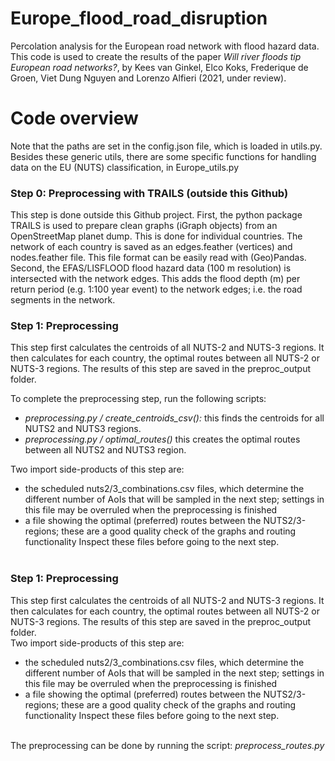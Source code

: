 # Europe_flood_road_disruption
Percolation analysis for the European road network with flood hazard data. This code is used to create the results of the paper <i>Will river floods tip European road networks?</i>, by Kees van Ginkel, Elco Koks, Frederique de Groen, Viet Dung Nguyen and Lorenzo Alfieri (2021, under review).

# Code overview
Note that the paths are set in the config.json file, which is loaded in utils.py.<br />
Besides these generic utils, there are some specific functions for handling data on the EU (NUTS) classification, in Europe_utils.py

### Step 0: Preprocessing with TRAILS (outside this Github)
This step is done outside this Github project. First, the python package TRAILS is used to prepare clean graphs (iGraph objects) from an OpenStreetMap planet dump. This is done for individual countries. The network of each country is saved as an edges.feather (vertices) and nodes.feather file. This file format can be easily read with (Geo)Pandas. <br />
Second, the EFAS/LISFLOOD flood hazard data (100 m resolution) is intersected with the network edges. This adds the flood depth (m) per return period (e.g. 1:100 year event) to the network edges; i.e. the road segments in the network.

### Step 1: Preprocessing 
This step first calculates the centroids of all NUTS-2 and NUTS-3 regions. It then calculates for each country, the optimal routes between all NUTS-2 or NUTS-3 regions. The results of this step are saved in the preproc_output folder.<br />

To complete the preprocessing step, run the following scripts:<br />
 - <i>preprocessing.py / create_centroids_csv():</i> this finds the centroids for all NUTS2 and NUTS3 regions.
 - <i>preprocessing.py / optimal_routes()</i> this creates the optimal routes between all NUTS2 and NUTS3 region.

Two import side-products of this step are: 
 - the scheduled nuts2/3_combinations.csv files, which determine the different number of AoIs that will be sampled in the next step; settings in this file may be overruled when the preprocessing is finished
 - a file showing the optimal (preferred) routes between the NUTS2/3-regions; these are a good quality check of the graphs and routing functionality
Inspect these files before going to the next step.<br /><br />

### Step 1: Preprocessing 
This step first calculates the centroids of all NUTS-2 and NUTS-3 regions. It then calculates for each country, the optimal routes between all NUTS-2 or NUTS-3 regions. The results of this step are saved in the preproc_output folder.<br />
Two import side-products of this step are: 
 - the scheduled nuts2/3_combinations.csv files, which determine the different number of AoIs that will be sampled in the next step; settings in this file may be overruled when the preprocessing is finished
 - a file showing the optimal (preferred) routes between the NUTS2/3-regions; these are a good quality check of the graphs and routing functionality
Inspect these files before going to the next step.<br /><br />

The preprocessing can be done by running the script: <i>preprocess_routes.py</i>

 



